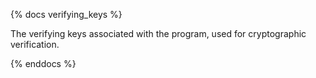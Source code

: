 {% docs verifying_keys %}

The verifying keys associated with the program, used for cryptographic verification.

{% enddocs %}